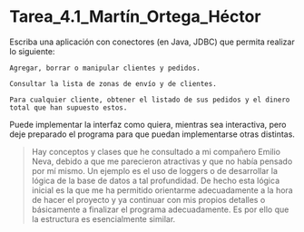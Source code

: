 # Tarea_4.1_Martín_Ortega_Héctor

Escriba una aplicación con conectores (en Java, JDBC) que permita realizar lo siguiente:

    Agregar, borrar o manipular clientes y pedidos.

    Consultar la lista de zonas de envío y de clientes.

    Para cualquier cliente, obtener el listado de sus pedidos y el dinero total que han supuesto estos.

Puede implementar la interfaz como quiera, mientras sea interactiva, pero deje preparado el programa para que puedan implementarse otras distintas.


> Hay conceptos y clases que he consultado a mi compañero Emilio Neva, debido a que me parecieron atractivas y que no había pensado por mí mismo. Un ejemplo es el uso de loggers o de desarrollar la lógica de la base de datos a tal profundidad.
> De hecho esta lógica inicial es la que me ha permitido orientarme adecuadamente a la hora de hacer el proyecto y ya continuar con mis propios detalles o básicamente a finalizar el programa adecuadamente. Es por ello que la estructura es esencialmente similar.